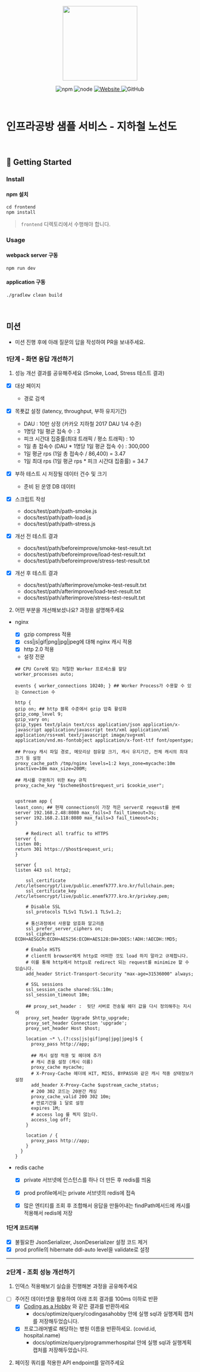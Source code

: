 <p align="center">
    <img width="200px;" src="https://raw.githubusercontent.com/woowacourse/atdd-subway-admin-frontend/master/images/main_logo.png"/>
</p>
<p align="center">
  <img alt="npm" src="https://img.shields.io/badge/npm-%3E%3D%205.5.0-blue">
  <img alt="node" src="https://img.shields.io/badge/node-%3E%3D%209.3.0-blue">
  <a href="https://edu.nextstep.camp/c/R89PYi5H" alt="nextstep atdd">
    <img alt="Website" src="https://img.shields.io/website?url=https%3A%2F%2Fedu.nextstep.camp%2Fc%2FR89PYi5H">
  </a>
  <img alt="GitHub" src="https://img.shields.io/github/license/next-step/atdd-subway-service">
</p>

<br>

# 인프라공방 샘플 서비스 - 지하철 노선도

<br>

## 🚀 Getting Started

### Install
#### npm 설치
```
cd frontend
npm install
```
> `frontend` 디렉토리에서 수행해야 합니다.

### Usage
#### webpack server 구동
```
npm run dev
```
#### application 구동
```
./gradlew clean build
```
<br>

## 미션

* 미션 진행 후에 아래 질문의 답을 작성하여 PR을 보내주세요.

### 1단계 - 화면 응답 개선하기
1. 성능 개선 결과를 공유해주세요 (Smoke, Load, Stress 테스트 결과)
- [x] 대상 페이지
    * 경로 검색
- [x] 목푯값 설정 (latency, throughput, 부하 유지기간)
    * DAU : 10만 상정 (카카오 지하철 2017 DAU 1/4 수준)
    * 1명당 1일 평균 접속 수 : 3
    * 피크 시간대 집중률(최대 트래픽 / 평소 트래픽) : 10
    * 1일 총 접속수 (DAU * 1명당 1일 평균 접속 수) : 300,000
    * 1일 평균 rps (1일 총 접속수 / 86,400) = 3.47
    * 1일 최대 rps (1일 평균 rps * 피크 시간대 집중률) = 34.7
- [x] 부하 테스트 시 저장될 데이터 건수 및 크기
    * 준비 된 운영 DB 데이터
- [x] 스크립트 작성
    * docs/test/path/path-smoke.js
    * docs/test/path/path-load.js
    * docs/test/path/path-stress.js
  
- [x] 개선 전 테스트 결과
    * docs/test/path/beforeimprove/smoke-test-result.txt
    * docs/test/path/beforeimprove/load-test-result.txt
    * docs/test/path/beforeimprove/stress-test-result.txt

- [x] 개선 후 테스트 결과
  * docs/test/path/afterimprove/smoke-test-result.txt
  * docs/test/path/afterimprove/load-test-result.txt
  * docs/test/path/afterimprove/stress-test-result.txt


2. 어떤 부분을 개선해보셨나요? 과정을 설명해주세요

* nginx
  - [x] gzip compress 적용
  - [x] css|js|gif|png|jpg|jpeg에 대해 nginx 캐시 적용
  - [x] http 2.0 적용
  * 설정 전문
  ```shell
  ## CPU Core에 맞는 적절한 Worker 프로세스를 할당
  worker_processes auto;
  
  events { worker_connections 10240; } ## Worker Process가 수용할 수 있는 Connection 수
  
  http {
  gzip on; ## http 블록 수준에서 gzip 압축 활성화
  gzip_comp_level 9;
  gzip_vary on;
  gzip_types text/plain text/css application/json application/x-javascript application/javascript text/xml application/xml application/rss+xml text/javascript image/svg+xml application/vnd.ms-fontobject application/x-font-ttf font/opentype;
  
  ## Proxy 캐시 파일 경로, 메모리상 점유할 크기, 캐시 유지기간, 전체 캐시의 최대 크기 등 설정
  proxy_cache_path /tmp/nginx levels=1:2 keys_zone=mycache:10m inactive=10m max_size=200M;
  
  ## 캐시를 구분하기 위한 Key 규칙
  proxy_cache_key "$scheme$host$request_uri $cookie_user";
  
  
  upstream app {
  least_conn; ## 현재 connections이 가장 적은 server로 reqeust를 분배
  server 192.168.2.48:8080 max_fails=3 fail_timeout=3s;
  server 192.168.2.118:8080 max_fails=3 fail_timeout=3s;
  }
  
      # Redirect all traffic to HTTPS
  server {
  listen 80;
  return 301 https://$host$request_uri;
  }
  
  server {
  listen 443 ssl http2;
  
      ssl_certificate /etc/letsencrypt/live/public.enemfk777.kro.kr/fullchain.pem;
      ssl_certificate_key /etc/letsencrypt/live/public.enemfk777.kro.kr/privkey.pem;
  
      # Disable SSL
      ssl_protocols TLSv1 TLSv1.1 TLSv1.2;
  
      # 통신과정에서 사용할 암호화 알고리즘
      ssl_prefer_server_ciphers on;
      ssl_ciphers ECDH+AESGCM:ECDH+AES256:ECDH+AES128:DH+3DES:!ADH:!AECDH:!MD5;
  
      # Enable HSTS
      # client의 browser에게 http로 어떠한 것도 load 하지 말라고 규제합니다.
      # 이를 통해 http에서 https로 redirect 되는 request를 minimize 할 수 있습니다.
      add_header Strict-Transport-Security "max-age=31536000" always;
  
      # SSL sessions
      ssl_session_cache shared:SSL:10m;
      ssl_session_timeout 10m;
  
      ## proxy_set_header :  뒷단 서버로 전송될 헤더 값을 다시 정의해주는 지시어
      proxy_set_header Upgrade $http_upgrade;
      proxy_set_header Connection 'upgrade';
      proxy_set_header Host $host;
  
      location ~* \.(?:css|js|gif|png|jpg|jpeg)$ {
        proxy_pass http://app;
  
        ## 캐시 설정 적용 및 헤더에 추가
        # 캐시 존을 설정 (캐시 이름)
        proxy_cache mycache;
        # X-Proxy-Cache 헤더에 HIT, MISS, BYPASS와 같은 캐시 적중 상태정보가 설정
        add_header X-Proxy-Cache $upstream_cache_status;
        # 200 302 코드는 20분간 캐싱
        proxy_cache_valid 200 302 10m;
        # 만료기간을 1 달로 설정
        expires 1M;
        # access log 를 찍지 않는다.
        access_log off;
      }
  
      location / {
        proxy_pass http://app;
      }
    }
  }
  
  ```
  
* redis cache
  - [x] private 서브넷에 인스턴스를 하나 더 만든 후  redis를 띄움
  - [x] prod profile에서는 private 서브넷의 redis에 접속
  - [x] 많은 엔티티를 조회 후 조합해서 응답을 만들어내는 findPath메서드에 캐시를 적용해서 redis에 저장
  

#### 1단계 코드리뷰 
- [x] 불필요한 JsonSerializer, JsonDeserializer 설정 코드 제거
- [x] prod profile의 hibernate ddl-auto level을 validate로 설정

---

### 2단계 - 조회 성능 개선하기
1. 인덱스 적용해보기 실습을 진행해본 과정을 공유해주세요
- [ ] 주어진 데이터셋을 활용하여 아래 조회 결과를 100ms 이하로 반환
  - [x] [Coding as a Hobby](https://insights.stackoverflow.com/survey/2018#developer-profile-_-coding-as-a-hobby) 와 같은 결과를 반환하세요
    * docs/optimize/query/codingasahobby 안에 실행 sql과 실행계획 캡처를 저장해두었습니다.
  - [x] 프로그래머별로 해당하는 병원 이름을 반환하세요. (covid.id, hospital.name)
    * docs/optimize/query/programmerhospital 안에 실행 sql과 실행계획 캡처를 저장해두었습니다.
    
   
2. 페이징 쿼리를 적용한 API endpoint를 알려주세요

